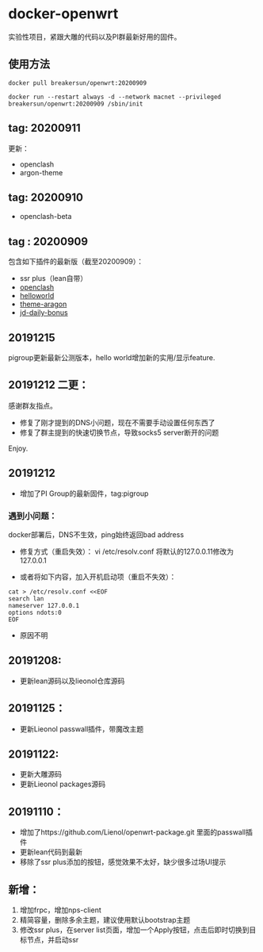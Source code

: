 # docker-openwrt



实验性项目，紧跟大雕的代码以及PI群最新好用的固件。





## 使用方法



```
docker pull breakersun/openwrt:20200909

docker run --restart always -d --network macnet --privileged breakersun/openwrt:20200909 /sbin/init
```



## tag: 20200911

更新：

- openclash
- argon-theme



## tag: 20200910

- openclash-beta





## tag : 20200909

包含如下插件的最新版（截至20200909）：

- ssr plus（lean自带）
- [openclash](https://github.com/vernesong/OpenClash)
- [helloworld](https://github.com/jerrykuku/luci-app-vssr)
- [theme-aragon](https://github.com/jerrykuku/luci-theme-argon)
- [jd-daily-bonus](https://github.com/jerrykuku/luci-app-jd-dailybonus)





## 20191215



pigroup更新最新公测版本，hello world增加新的实用/显示feature.



## 20191212 二更：



感谢群友指点。

- 修复了刚才提到的DNS小问题，现在不需要手动设置任何东西了
- 修复了群主提到的快速切换节点，导致socks5 server断开的问题

Enjoy.



## 20191212

- 增加了PI Group的最新固件，tag:pigroup

### 遇到小问题：
docker部署后，DNS不生效，ping始终返回bad address

- 修复方式（重启失效）：
  vi /etc/resolv.conf
  将默认的127.0.0.11修改为127.0.0.1

- 或者将如下内容，加入开机启动项（重启不失效）：

```
cat > /etc/resolv.conf <<EOF
search lan
nameserver 127.0.0.1
options ndots:0
EOF
```

- 原因不明



## 20191208:

- 更新lean源码以及lieonol仓库源码


## 20191125：

- 更新Lieonol passwall插件，带魔改主题


## 20191122:

- 更新大雕源码
- 更新Lieonol packages源码





## 20191110：

- 增加了https://github.com/Lienol/openwrt-package.git 里面的passwall插件
- 更新lean代码到最新
- 移除了ssr plus添加的按钮，感觉效果不太好，缺少很多过场UI提示



## 新增：

1. 增加frpc，增加nps-client
2. 精简容量，删除多余主题，建议使用默认bootstrap主题
3. 修改ssr plus，在server list页面，增加一个Apply按钮，点击后即时切换到目标节点，并启动ssr

